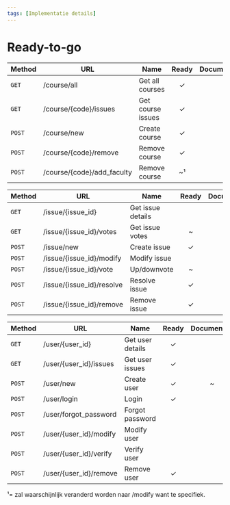```yaml
---
tags: [Implementatie details]
---
```


# Ready-to-go

<!-- title: Course api-calls -->

| Method   | URL                        | Name              | Ready | Documented |
| -------- | -------------------------- | ----------------- | :---: | :-: |
| `GET`    | /course/all                | Get all courses   |   ✓   |     |
| `GET`    | /course/{code}/issues | Get course issues |   ✓   |     |
| `POST`   | /course/new                | Create course        |   ✓   |     |
| `POST`   | /course/{code}/remove | Remove course     |   ✓   |     |
| `POST`   | /course/{code}/add_faculty | Remove course     |   ~¹   |     |


<!-- title: Issue api-calls -->

| Method   | URL                       | Name              | Ready | Documented |
| -------- | ------------------------- | ----------------- | :---: | :-: |
| `GET`    | /issue/{issue_id}         | Get issue details |       |     |
| `GET`    | /issue/{issue_id}/votes   | Get issue votes   |   ~   |     |
| `POST`   | /issue/new                | Create issue      |   ✓   |     |
| `POST`   | /issue/{issue_id}/modify  | Modify issue      |       |     |
| `POST`   | /issue/{issue_id}/vote    | Up/downvote       |   ~   |     |
| `POST`   | /issue/{issue_id}/resolve | Resolve issue     |   ✓   |     |
| `POST`   | /issue/{issue_id}/remove  | Remove issue      |   ✓   |     |

<!-- title: User api-calls -->

| Method   | URL                    | Name             | Ready | Documented |
| -------- | ---------------------- | ---------------- | :---: | :-: |
| `GET`    | /user/{user_id}        | Get user details |   ✓   |     |
| `GET`    | /user/{user_id}/issues | Get user issues  |   ✓   |     |
| `POST`   | /user/new              | Create user      |   ✓   |  ~  |
| `POST`   | /user/login            | Login            |   ✓   |     |
| `POST`   | /user/forgot_password  | Forgot password  |       |     |
| `POST`   | /user/{user_id}/modify | Modify user      |       |     |
| `POST`   | /user/{user_id}/verify | Verify user      |       |     |
| `POST`   | /user/{user_id}/remove | Remove user      |   ✓   |     |

¹= zal waarschijnlijk veranderd worden naar /modify want te specifiek.